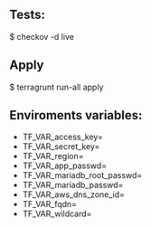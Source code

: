 ## Tests:
$ checkov -d live

## Apply
$ terragrunt run-all apply

## Enviroments variables:
  * TF_VAR_access_key=<AWS access key>
  * TF_VAR_secret_key=<AWS secret key>
  * TF_VAR_region=<AWS REGION>
  * TF_VAR_app_passwd=<Wordpress password>
  * TF_VAR_mariadb_root_passwd=<mariadb root password>
  * TF_VAR_mariadb_passwd=<mariadb user password>
  * TF_VAR_aws_dns_zone_id=<Route53 DNS Zone ID>
  * TF_VAR_fqdn=<FQDN to wordpress>
  * TF_VAR_wildcard=<Domain wildcard>